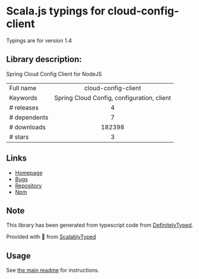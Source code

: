 
# Scala.js typings for cloud-config-client

Typings are for version 1.4

## Library description:
Spring Cloud Config Client for NodeJS

|                    |                 |
| ------------------ | :-------------: |
| Full name          | cloud-config-client |
| Keywords           | Spring Cloud Config, configuration, client |
| # releases         | 4 |
| # dependents       | 7 |
| # downloads        | 182398 |
| # stars            | 3 |

## Links
- [Homepage](https://github.com/victorherraiz/cloud-config-client#readme)
- [Bugs](https://github.com/victorherraiz/cloud-config-client/issues)
- [Repository](https://github.com/victorherraiz/cloud-config-client)
- [Npm](https://www.npmjs.com/package/cloud-config-client)
    


## Note
This library has been generated from typescript code from [DefinitelyTyped](https://definitelytyped.org).

Provided with :purple_heart: from [ScalablyTyped](https://github.com/oyvindberg/ScalablyTyped)

## Usage
See [the main readme](../../readme.md) for instructions.



